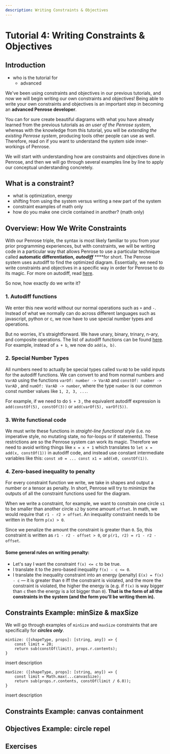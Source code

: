 ```yaml
---
description: Writing Constraints & Objectives
---
```


# Tutorial 4: Writing Constraints & Objectives

## Introduction

* who is the tutorial for 
  * advanced 

We've been using constraints and objectives in our previous tutorials, and now we will begin writing our own constraints and objectives! Being able to write your own constraints and objectives is an important step in becoming an **advanced Penrose developer**. 

You can for sure create beautiful diagrams with what you have already learned from the previous tutorials as _an user of the Penrose system_, whereas with the knowledge from this tutorial, you will be _extending the existing Penrose system_, producing tools other people can use as well. Therefore, read on if you want to understand the system side inner-workings of Penrose. 

We will start with understanding how are constraints and objectives done in Penrose, and then we will go through several examples line by line to apply our conceptual understanding concretely. 

## What is a constraint?

* what is optimization, energy 
* shifting from using the system versus writing a new part of the system 
* constraint examples of math only 
* how do you make one circle contained in another? \(math only\) 

## Overview: How We Write Constraints

With our Penrose triple, the syntax is most likely familiar to you from your prior programming experiences, but with constraints, we will be writing code in a particular way that allows Penrose to use a particular technique called **automatic differentiation,** _**autodiff**_ ****for short. The Penrose system uses autodiff to find the optimized diagram. Essentially, we need to write constraints and objectives in a specific way in order for Penrose to do its magic. For more on autodiff, read [here](https://github.com/penrose/penrose/wiki/Autodiff-guide#introduction). 

So now, how exactly do we write it? 

### 1. Autodiff functions

We enter this new world without our normal operations such as `+`  and `-`. Instead of what we normally can do across different languages such as javascript, python or c, we now have to use special number types and operations. 

But no worries, it's straightforward. We have unary, binary, trinary, n-ary, and composite operations. The list of autodiff functions can be found [here](https://github.com/penrose/penrose/wiki/Autodiff-guide#to-use-the-autodiff). For example, instead of `a + b`, we now do `add(a, b)`. 

### 2. Special Number Types

All numbers need to actually be special types called `VarAD`  to be valid inputs for the autodiff functions. We can convert to and from normal numbers and `VarAD` using the functions `varOf: number -> VarAD` and `constOf: number -> VarAD` , and `numOf: VarAD -> number`, where the type `number` is our common const number values like `1, 2, 3, ...`.

For example, if we need to do `5 + 3` , the equivalent autodiff expression is `add(constOf(5), constOf(3))` or `add(varOf(5), varOf(5))`. 

### 3. Write functional code

We must write these functions in _straight-line functional style_ \(i.e. no imperative style, no mutating state, no for-loops or if statements\). These restrictions are so the Penrose system can work its magic. Therefore we need to avoid writing things like `x = x + 1`  which translates to `let x = add(x, constOf(1))`  in autodiff code, and instead use constant intermediate variables like this: `const x0 = ... const x1 = add(x0, constOf(1))`. 

### 4. Zero-based inequality to penalty 

For every constraint function we write, we take in shapes and output a number or a tensor as penalty. In short, Penrose will try to minimize the outputs of all the constraint functions used for the diagram. 

When we write a constraint, for example, we want to constrain one circle `s1` to be smaller than another circle `s2` by some amount `offset`. In math, we would require that `r1 - r2 > offset`. An inequality constraint needs to be written in the form `p(x) > 0`.  

Since we penalize the amount the constraint is greater than `0`. So, this constraint is written as `r1 - r2 - offset > 0`, or `p(r1, r2) = r1 - r2 - offset`. 

#### Some general rules on writing penalty: 

* Let's say I want the constraint `f(x) <= c` to be true.
* I translate it to the zero-based inequality `f(x) - c <= 0`.
* I translate the inequality constraint into an energy \(penalty\) `E(x) = f(x) - c` — it is greater than `0` iff the constraint is violated, and the more the constraint is violated, the higher the energy is \(e.g. if `f(x)` is way bigger than `c` then the energy is a lot bigger than `0`\). **That is the form of all the constraints in the system \(and the form you'll be writing them in\).** 

## Constraints Example: minSize & maxSize

We will go through examples of `minSize` and `maxSize` constraints that are specifically for _**circles only**_. 

```text
minSize: ([shapeType, props]: [string, any]) => {
    const limit = 20;
    return sub(constOf(limit), props.r.contents);
}
```

insert description

```text
maxSize: ([shapeType, props]: [string, any]) => {
    const limit = Math.max(...canvasSize);
    return sub(props.r.contents, constOf(limit / 6.0));
}
```

insert description

## Constraints Example: canvas containment

## Objectives Example: circle repel

## Exercises

